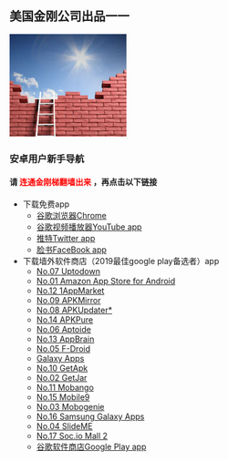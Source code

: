 ## 美国金刚公司出品一一

![image](l-w-s-athird.png)


### 安卓用户新手导航
#### 请<font color="Red"> 连通金刚梯翻墙出来 </font>，再点击以下链接
  - 下载免费app
    - [谷歌浏览器Chrome](https://a2zitpro.github.io/web/downloadchrome)
    - [谷歌视频播放器YouTube app](https://a2zitpro.github.io/web/downloadyoutubeapp)
    - [推特Twitter app](https://a2zitpro.github.io/web/downloadtwitterapp)
    - [脸书FaceBook app](https://a2zitpro.github.io/web/downloadfacebookapp)
  - 下载墙外软件商店（2019最佳google play备选者）app
    - [No.07 Uptodown](https://uptodown-android.cn.uptodown.com/android/download)
    - [No.01 Amazon App Store for Android]()
    - [No.12 1AppMarket]()
    - [No.09 APKMirror]()
    - [No.08 APKUpdater*]()
    - [No.14 APKPure]()
    - [No.06 Aptoide]()
    - [No.13 AppBrain]()
    - [No.05 F-Droid]()
    - [Galaxy Apps]()
    - [No.10 GetApk]()
    - [No.02 GetJar]()
    - [No.11 Mobango]()
    - [No.15 Mobile9]()
    - [No.03 Mobogenie]()
    - [No.16 Samsung Galaxy Apps]()
    - [No.04 SlideME]()
    - [No.17 Soc.io Mall 2]()
    - [谷歌软件商店Google Play app](https://a2zitpro.github.io/web/downloadgoogleplayapp)    
